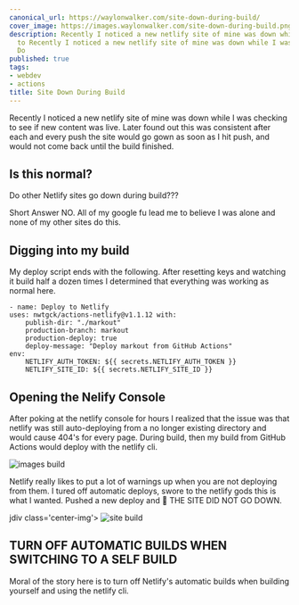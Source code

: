 ```yaml
---
canonical_url: https://waylonwalker.com/site-down-during-build/
cover_image: https://images.waylonwalker.com/site-down-during-build.png
description: Recently I noticed a new netlify site of mine was down while I was checking
  to Recently I noticed a new netlify site of mine was down while I was checking to
  Do
published: true
tags:
- webdev
- actions
title: Site Down During Build
---
```


Recently I noticed a new netlify site of mine was down while I was checking to see if new content was live.  Later found out this was consistent after each and every push the site would go gown as soon as I hit push, and would not come back until the build finished.


## Is this normal?

Do other Netlify sites go down during build???

Short Answer NO.  All of my google fu lead me to believe I was alone and none of my other sites do this.

## Digging into my build

My deploy script ends with the following.  After resetting keys and watching it build half a dozen times I determined that everything was working as normal here.

```
- name: Deploy to Netlify
uses: nwtgck/actions-netlify@v1.1.12 with:
    publish-dir: "./markout"
    production-branch: markout
    production-deploy: true
    deploy-message: "Deploy markout from GitHub Actions"
env:
    NETLIFY_AUTH_TOKEN: ${{ secrets.NETLIFY_AUTH_TOKEN }}
    NETLIFY_SITE_ID: ${{ secrets.NETLIFY_SITE_ID }}
```

## Opening the Nelify Console


After poking at the netlify console for hours I realized that the issue was that netlify was still auto-deploying from a no longer existing directory and would cause 404's for every page. During build, then my build from GitHub Actions would deploy with the netlify cli.

<div class='center-img'>
    <img alt="images build" src="https://images.waylonwalker.com/netlify-build-images-waylonwalker.png">
</div>

Netlify really likes to put a lot of warnings up when you are not deploying from them.  I tured off automatic deploys, swore to the netlify gods this is what I wanted. Pushed a new deploy and 🎉 THE SITE DID NOT GO DOWN.

jdiv class='center-img'>
    <img alt="site build" src="https://images.waylonwalker.com/netlify-build-waylonwalker.png">
</div>

## TURN OFF AUTOMATIC BUILDS WHEN SWITCHING TO A SELF BUILD

Moral of the story here is to turn off Netlify's automatic builds when building yourself and using the netlify cli.
